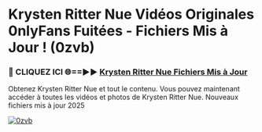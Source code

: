 # Krysten Ritter Nue Vidéos Originales 0nlyFans Fuitées - Fichiers Mis à Jour ! (0zvb)

<h3>🔴 CLIQUEZ ICI 🌐==►► <a href="https://tinyurl.com/2pmr4ezf" rel="nofollow">Krysten Ritter Nue Fichiers Mis à Jour</a></h3>

Obtenez Krysten Ritter Nue et tout le contenu. Vous pouvez maintenant accéder à toutes les vidéos et photos de Krysten Ritter Nue. Nouveaux fichiers mis à jour 2025

[![0zvb](https://i.imgur.com/6SNvagu.gif)](https://tinyurl.com/2pmr4ezf)

